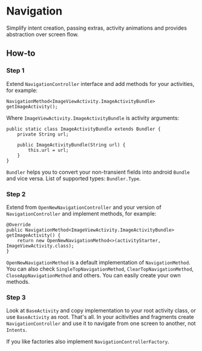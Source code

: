# Navigation

Simplify intent creation, passing extras, activity animations and provides abstraction over screen flow.

## How-to

### Step 1

Extend `NavigationController` interface and add methods for your activities, for example:
    
    NavigationMethod<ImageViewActivity.ImageActivityBundle> getImageActivity();
    
Where `ImageViewActivity.ImageActivityBundle` is activity arguments:
    
    public static class ImageActivityBundle extends Bundler {
        private String url;

        public ImageActivityBundle(String url) {
            this.url = url;
        }
    }
    
`Bundler` helps you to convert your non-transient fields into android `Bundle` and vice versa. List of supported types: `Bundler.Type`.

### Step 2

Extend from `OpenNewNavigationController` and your version of `NavigationController` and implement methods, for example:
    
    @Override
    public NavigationMethod<ImageViewActivity.ImageActivityBundle> getImageActivity() {
        return new OpenNewNavigationMethod<>(activityStarter, ImageViewActivity.class);
    }
    
`OpenNewNavigationMethod` is a default implementation of `NavigationMethod`. You can also check `SingleTopNavigationMethod`, `ClearTopNavigationMethod`, `CloseAppNavigationMethod` and others. You can easily create your own methods.

### Step 3

Look at `BaseActivity` and copy implementation to your root activity class, or use `BaseActivity` as root. That's all. In your acitivities and fragments create `NavigationController` and use it to navigate from one screen to another, not `Intents`. 

If you like factories also implement `NavigationControllerFactory`.